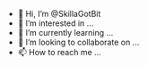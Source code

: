 - 👋 Hi, I’m @SkillaGotBit
- 👀 I’m interested in ...
- 🌱 I’m currently learning ...
- 💞️ I’m looking to collaborate on ...
- 📫 How to reach me ...

<!---
SkillaGotBit/SkillaGotBit is a ✨ special ✨ repository because its `README.md` (this file) appears on your GitHub profile.
You can click the Preview link to take a look at your changes.
--->
